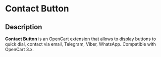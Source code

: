 # Contact Button

## Description
**Contact Button** is an OpenCart extension that allows to display buttons to quick dial, contact via email, Telegram, Viber, WhatsApp.
Compatible with OpenCart 3.x.

